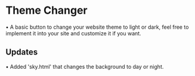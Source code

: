 # Theme Changer
• A basic button to change your website theme to light or dark, feel free to implement it into your site and customize it if you want.
## Updates
• Added 'sky.html' that changes the background to day or night.
